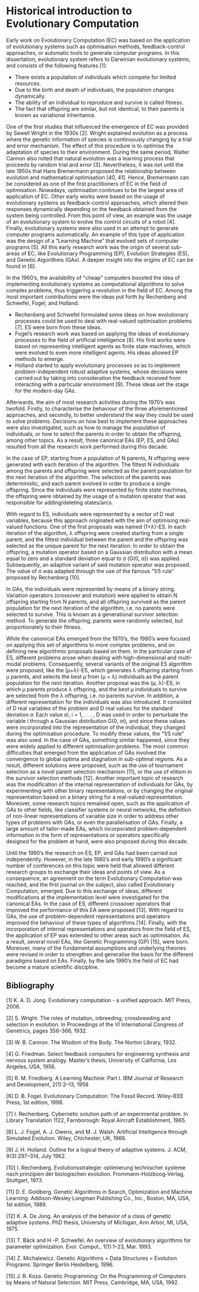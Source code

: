 # Historical introduction to Evolutionary Computation

Early work on Evolutionary Computation (EC) was based on the application of evolutionary
systems such as optimisation methods, feedback-control approaches, or automatic tools to
generate computer programs. In this dissertation, evolutionary system refers to Darwinian
evolutionary systems, and consists of the following features [1]:

* There exists a population of individuals which compete for limited resources.
* Due to the birth and death of individuals, the population changes dynamically.
* The ability of an individual to reproduce and survive is called fitness.
* The fact that offspring are similar, but not identical, to their parents is known
as variational inheritance.

One of the first studies that influenced the emergence of EC was provided by Sewell
Wright in the 1930s [2]. Wright explained evolution as a process where the genetic
information of species is continuously changing by a trial and error mechanism. The
effect of this procedure is to optimise the adaptation of species to their environment.
During the same period, Walter Cannon also noted that natural evolution
was a learning process that proceeds by random trial and error [3]. Nevertheless,
it was not until the late 1950s that Hans Bremermann proposed the relationship between
evolution and mathematical optimisation [40, 41]. Hence, Bremermann can be
considered as one of the first practitioners of EC in the field of optimisation. Nowadays,
optimisation continues to be the largest area of application of EC. Other
early works were based on the usage of evolutionary systems as feedback-control
approaches, which altered their responses dynamically depending on the feedback
obtained from the system being controlled. From this point of view, an example was
the usage of an evolutionary system to evolve the control circuits of a robot [4].
Finally, evolutionary systems were also used in an attempt to generate computer
programs automatically. An example of this type of application was the design of
a “Learning Machine” that evolved sets of computer programs [5]. All this early
research work was the origin of several sub-areas of EC, like Evolutionary Programming (EP),
Evolution Strategies (ES), and Genetic Algorithms (GAs). A deeper insight into the origins
of EC can be found in [6].

In the 1960’s, the availability of "cheap" computers boosted the idea of implementing
evolutionary systems as computational algorithms to solve complex problems, thus
triggering a revolution in the field of EC. Among the most important contributions
were the ideas put forth by Rechenberg and Schwefel, Fogel, and Holland:

* Rechenberg and Schwefel formulated some ideas on how evolutionary processes
could be used to deal with real-valued optimisation problems [7]. ES were
born from these ideas.
* Fogel’s research work was based on applying the ideas of evolutionary processes
to the field of artificial intelligence [8]. His first works were based on
representing intelligent agents as finite state machines, which were evolved to
even more intelligent agents. His ideas allowed EP methods to emerge.
* Holland started to apply evolutionary processes so as to implement problem-independent
robust adaptive systems, whose decisions were carried out by taking
into consideration the feedback received from interacting with a particular
environment [9]. These ideas set the stage for the modern-day GAs.

Afterwards, the aim of most research activities during the 1970’s was twofold.
Firstly, to characterise the behaviour of the three aforementioned approaches, and
secondly, to better understand the way they could be used to solve problems. Decisions
on how best to implement these approaches were also investigated, such as
how to manage the population of individuals, or how to select the parents in order
to obtain the offspring, among other topics. As a result, three canonical EAs (EP,
ES, and GAs) resulted from all the research work performed during this decade.

In the case of EP, starting from a population of N parents, N offspring were generated
with each iteration of the algorithm. The fittest N individuals among the
parents and offspring were selected as the parent population for the next iteration
of the algorithm. The selection of the parents was deterministic, and each parent
evolved in order to produce a single offspring. Since the individuals were represented
by finite state machines, the offspring were obtained by the usage of a mutation operator
that was responsible for adding/deleting states/arcs.

With regard to ES, individuals were represented by a vector of D real variables,
because this approach originated with the aim of optimising real-valued functions.
One of the first proposals was named (1+λ)-ES. In each iteration of the algorithm,
λ offspring were created starting from a single parent, and the fittest individual
between the parent and the offspring was selected as the unique parent for the
next iteration. In order to obtain the offspring, a mutation operator based on a
Gaussian distribution with a mean equal to zero and a standard deviation equal
to σ (G(0, σ)) was applied. Subsequently, an adaptive variant of said mutation
operator was proposed. The value of σ was adapted through the use of the famous
“1/5 rule” proposed by Rechenberg [10].

In GAs, the individuals were represented by means of a binary string. Variation
operators (crossover and mutation) were applied to obtain N offspring starting
from N parents, and all offspring survived as the parent population for the next
iteration of the algorithm, i.e. no parents were selected to survive. This is known
as a generational survivor selection method. To generate the offspring, parents were
randomly selected, but proportionately to their fitness.

While the canonical EAs emerged from the 1970’s, the 1980’s were focused on applying
this set of algorithms to more complex problems, and on defining new algorithmic
proposals based on them. In the particular case of ES, different problems arose
when dealing with high-dimensional and multi-modal problems. Consequently, several
variants of the original ES algorithm were proposed, like the (μ+λ)-ES, which
generates λ offspring starting from μ parents, and selects the best μ from (μ + λ)
individuals as the parent population for the next iteration. Another proposal was
the (μ, λ)-ES, in which μ parents produce λ offspring, and the best μ individuals
to survive are selected from the λ offspring, i.e. no parents survive. In addition,
a different representation for the individuals was also introduced. It consisted of
D real variables of the problem and D real values for the standard deviation σ.
Each value σi, i = 1, . . . , D was used in order to perturbate the variable i through
a Gaussian distribution G(0, σi), and since these values were incorporated into the
representation of the individual, they changed during the optimisation procedure.
To modify these values, the “1/5 rule” was also used. In the case of GAs, something
similar happened, since they were widely applied to different optimisation problems.
The most common difficulties that emerged from the application of GAs involved
the convergence to global optima and stagnation in sub-optimal regions. As a result,
different solutions were proposed, such as the use of tournament selection as
a novel parent selection mechanism [11], or the use of elitism in the survivor selection
methods [12]. Another important topic of research was the modification of
the internal representation of individuals for GAs, by experimenting with other binary
representations, or by changing the original representation based on a binary
string for a real-valued representation. Moreover, some research topics remained
open, such as the application of GAs to other fields, like classifier systems or neural
networks, the definition of non-linear representations of variable size in order
to address other types of problems with GAs, or even the parallelisation of GAs.
Finally, a large amount of tailor-made EAs, which incorporated problem-dependent
information in the form of representations or operators specifically designed for the
problem at hand, were also proposed during this decade.

Until the 1990’s the research on ES, EP, and GAs had been carried out independently.
However, in the late 1980’s and early 1990’s a significant number of conferences
on this topic were held that allowed different research groups to exchange their
ideas and points of view. As a consequence, an agreement on the term Evolutionary
Computation was reached, and the first journal on the subject, also called Evolutionary
Computation, emerged. Due to this exchange of ideas, different modifications at the
implementation level were investigated for the canonical EAs. In the case
of ES, different crossover operators that improved the performance of this EA were
proposed [13]. With regard to GAs, the use of problem-dependent representations
and operators improved the behaviour of these types of algorithms [14]. Finally,
with the incorporation of internal representations and operators from the field of
ES, the application of EP was extended to other areas such as optimisation. As a
result, several novel EAs, like Genetic Programming (GP) [15], were born. Moreover,
many of the fundamental assumptions and underlying theories were revised in order to
strengthen and generalise the basis for the different paradigms based on EAs.
Finally, by the late 1990’s the field of EC had become a mature scientific discipline.

## Bibliography

[1] K. A. D. Jong. Evolutionary computation - a unified approach. MIT Press,
2006.

[2] S. Wright. The roles of mutation, inbreeding, crossbreeding and selection in
evolution. In Proceedings of the VI International Congress of Genetrics, pages
356–366, 1932.

[3] W. B. Cannon. The Wisdom of the Body. The Norton Library, 1932.

[4] G. Friedman. Select feedback computers for engineering synthesis and nervous
system analogy. Master’s thesis, University of California, Los Angeles, USA,
1956.

[5] R. M. Friedberg. A Learning Machine: Part I. IBM Journal of Research and
Development, 2(1):2–13, 1958

[6] D. B. Fogel. Evolutionary Computation: The Fossil Record. Wiley-IEEE Press,
1st edition, 1998.

[7] I. Rechenberg. Cybernetic solution path of an experimental problem. In
Library Translation 1122, Farnborough: Royal Aircraft Establishment, 1965.

[8] L. J. Fogel, A. J. Owens, and M. J. Walsh. Artificial Intelligence through
Simulated Evolution. Wiley, Chichester, UK, 1966.

[9] J. H. Holland. Outline for a logical theory of adaptive systems. J. ACM,
9(3):297–314, July 1962.

[10] I. Rechenberg. Evolutionsstrategie: optimierung technischer systeme nach
prinzipien der biologischen evolution. Frommann-Holzboog-Verlag, Stuttgart,
1973.

[11] D. E. Goldberg. Genetic Algorithms in Search, Optimization and Machine
Learning. Addison-Wesley Longman Publishing Co., Inc., Boston, MA, USA,
1st edition, 1989.

[12] K. A. De Jong. An analysis of the behavior of a class of genetic adaptive
systems. PhD thesis, University of Michigan, Ann Arbor, MI, USA, 1975.

[13] T. Bäck and H.-P. Schwefel. An overview of evolutionary algorithms for parameter
optimization. Evol. Comput., 1(1):1–23, Mar. 1993.

[14] Z. Michalewicz. Genetic Algorithms + Data Structures = Evolution Programs.
Springer Berlin Heidelberg, 1996.

[15] J. R. Koza. Genetic Programming: On the Programming of Computers by
Means of Natural Selection. MIT Press, Cambridge, MA, USA, 1992.
